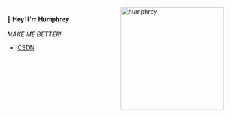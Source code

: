 <img src="https://gimg2.baidu.com/image_search/src=http%3A%2F%2Fup.enterdesk.com%2Fedpic%2F4d%2Fd6%2Ff0%2F4dd6f0e142a057fba0bf73235c4167a5.jpg&refer=http%3A%2F%2Fup.enterdesk.com&app=2002&size=f9999,10000&q=a80&n=0&g=0n&fmt=jpeg?sec=1645699818&t=73625d9e263ce608c7059d80eafdef87" alt="humphrey" align="right" height="240">

#### 👋 Hey! I'm Humphrey

*MAKE ME BETTER!*

- [CSDN](https://blog.csdn.net/weixin_46652769)

<!--
**Humphrey2021/humphrey2021** is a ✨ _special_ ✨ repository because its `README.md` (this file) appears on your GitHub profile.
aa
Here are some ideas to get you started:

- 🔭 I’m currently working on ...
- 🌱 I’m currently learning ...
- 👯 I’m looking to collaborate on ...
- 🤔 I’m looking for help with ...
- 💬 Ask me about ...
- 📫 How to reach me: [emil](humphrey2021@163.com)
- 😄 Pronouns: ...
- ⚡ Fun fact: ...
-->

